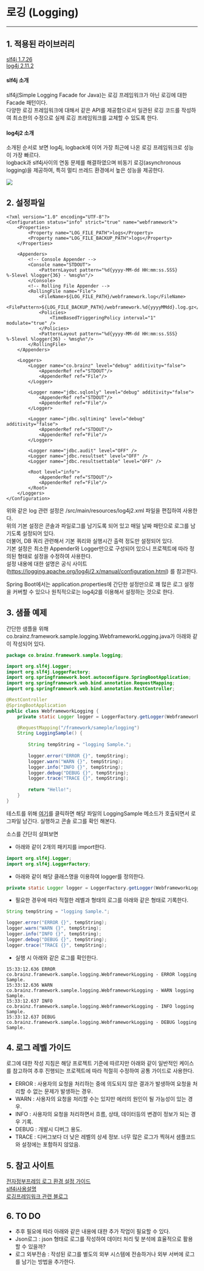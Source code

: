 # 로깅 (Logging)
---

## 1. 적용된 라이브러리

[slf4j 1.7.26](https://www.slf4j.org)  
[log4j 2.11.2](https://logging.apache.org/log4j/2.x)

#### slf4j 소개

slf4j(Simple Logging Facade for Java)는 로깅 프레임워크가 아닌 로깅에 대한 Facade 패턴이다.  
다양한 로깅 프레임워크에 대해서 같은 API를 제공함으로서 일관된 로깅 코드를 작성하여 최소한의 수정으로 실제 로깅 프레임워크를 교체할 수 있도록 한다.

#### log4j2 소개
소개된 순서로 보면 log4j, logback에 이어 가장 최근에 나온 로깅 프레임워크로 성능이 가장 빠르다.  
logback과 slf4j사이의 연동 문제를 해결하였으며 비동기 로깅(asynchronous logging)을 제공하여, 특히 멀티 쓰레드 환경에서 높은 성능을 제공한다.

<img src ="./media/async-throughput-comparison.png" />

## 2. 설정파일

```
<?xml version="1.0" encoding="UTF-8"?>
<Configuration status="info" strict="true" name="webframework">
	<Properties>
    	<Property name="LOG_FILE_PATH">logs</Property>
    	<Property name="LOG_FILE_BACKUP_PATH">logs</Property>
  	</Properties>
  
  	<Appenders>
        <!-- Console Appender -->
    	<Console name="STDOUT">
      		<PatternLayout pattern="%d{yyyy-MM-dd HH:mm:ss.SSS} %-5level %logger{36} - %msg%n"/>
    	</Console>
  		<!-- Rolling File Appender -->
    	<RollingFile name="File">
    		<FileName>${LOG_FILE_PATH}/webframework.log</FileName>
    		<FilePattern>${LOG_FILE_BACKUP_PATH}/webframework.%d{yyyyMMdd}.log.gz</FilePattern>
        	<Policies>
        		<TimeBasedTriggeringPolicy interval="1" modulate="true" />
        	</Policies>
        	<PatternLayout pattern="%d{yyyy-MM-dd HH:mm:ss.SSS} %-5level %logger{36} - %msg%n"/>
    	</RollingFile>
  	</Appenders>
  
  	<Loggers>
    	<Logger name="co.brainz" level="debug" additivity="false">
      		<AppenderRef ref="STDOUT"/>
      		<AppenderRef ref="File"/>      
    	</Logger>
    	
    	<Logger name="jdbc.sqlonly" level="debug" additivity="false">
    	    <AppenderRef ref="STDOUT"/>
      		<AppenderRef ref="File"/>   
      	</Logger>
  		
  		<Logger name="jdbc.sqltiming" level="debug" additivity="false">
  		    <AppenderRef ref="STDOUT"/>
      		<AppenderRef ref="File"/>
  		</Logger>
  		
  		<Logger name="jdbc.audit" level="OFF" />
  		<Logger name="jdbc.resultset" level="OFF" />
  		<Logger name="jdbc.resultsettable" level="OFF" />
  		
    	<Root level="info">
      		<AppenderRef ref="STDOUT"/>
      		<AppenderRef ref="File"/>
    	</Root>
  	</Loggers>
</Configuration>
```
위와 같은 log 관련 설정은 /src/main/resources/log4j2.xml 파일을 편집하여 사용한다.  
위의 기본 설정은 콘솔과 파일로그를 남기도록 되어 있고 매일 날짜 패턴으로 로그를 남기도록 설정되어 있다.  
더불어, DB 쿼리 관련해서 기본 쿼리와 실행시간 출력 정도만 설정되어 있다.   
기본 설정은 최소한 Appender와 Logger만으로 구성되어 있으니 프로젝트에 따라 정의된 형태로 설정을 수정하여 사용한다.  
설정 내용에 대한 설명은 공식 사이트(https://logging.apache.org/log4j/2.x/manual/configuration.html) 를 참고한다.  

Spring Boot에서는 application.properties에 간단한 설정만으로 꽤 많은 로그 설정을 커버할 수 있으나
원칙적으로는 log4j2를 이용해서 설정하는 것으로 한다.
        
## 3. 샘플 예제

간단한 샘플을 위해 co.brainz.framework.sample.logging.WebframeworkLogging.java가 아래와 같이 작성되어 있다.

```java
package co.brainz.framework.sample.logging;

import org.slf4j.Logger;
import org.slf4j.LoggerFactory;
import org.springframework.boot.autoconfigure.SpringBootApplication;
import org.springframework.web.bind.annotation.RequestMapping;
import org.springframework.web.bind.annotation.RestController;

@RestController
@SpringBootApplication
public class WebframeworkLogging {
    private static Logger logger = LoggerFactory.getLogger(WebframeworkLogging.class);

    @RequestMapping("/framework/sameple/logging")
    String LoggingSample() {
        
        String tempString = "logging Sample.";
        
        logger.error("ERROR {}", tempString);
        logger.warn("WARN {}", tempString);
        logger.info("INFO {}", tempString);
        logger.debug("DEBUG {}", tempString);
        logger.trace("TRACE {}", tempString);
        
        return "Hello!";
    }
}
```

테스트를 위해 <a href="../../../sample/logging" target="_blank">여기</a>를 클릭하면 해당 파일의 LoggingSample 메소드가 호출되면서 로그파일 남긴다. 실행하고 콘솔 로그를 확인 해본다.


소스를 간단히 살펴보면 

- 아래와 같이 2개의 패키지를 import한다. 

```java
import org.slf4j.Logger;
import org.slf4j.LoggerFactory;
```
- 아래와 같이 해당 클래스명을 이용하여 logger를 정의한다.

```java
private static Logger logger = LoggerFactory.getLogger(WebframeworkLogging.class);
```

- 필요한 경우에 따라 적절한 레벨과 형태의 로그를 아래와 같은 형태로 기록한다.

```java
String tempString = "logging Sample.";

logger.error("ERROR {}", tempString);
logger.warn("WARN {}", tempString);
logger.info("INFO {}", tempString);
logger.debug("DEBUG {}", tempString);
logger.trace("TRACE {}", tempString);
```

- 실행 시 아래와 같은 로그를 확인한다.

```console
15:33:12.636 ERROR co.brainz.framework.sample.logging.WebframeworkLogging - ERROR logging Sample.
15:33:12.636 WARN  co.brainz.framework.sample.logging.WebframeworkLogging - WARN logging Sample.
15:33:12.637 INFO  co.brainz.framework.sample.logging.WebframeworkLogging - INFO logging Sample.
15:33:12.637 DEBUG co.brainz.framework.sample.logging.WebframeworkLogging - DEBUG logging Sample.
```

## 4. 로그 레벨 가이드

로그에 대한 작성 지침은 해당 프로젝트 기준에 따르지만 아래와 같이 일반적인 케이스를 참고하여 추후 진행되는 프로젝트에 따라 적절히 수정하여 공통 가이드로 사용한다.  
 
- ERROR : 사용자의 요청을 처리하는 중에 의도되지 않은 결과가 발생하여 요청을 처리할 수 없는 문제가 발생하는 경우.
- WARN : 사용자의 요청을 처리할 수는 있지만 에러의 원인이 될 가능성이 있는 경우.
- INFO : 사용자의 요청을 처리하면서 흐름, 상태, 데이터등의 변경이 정보가 되는 경우 기록.
- DEBUG : 개발시 디버그 용도.
- TRACE : 디버그보다 더 낮은 레벨의 상세 정보. 너무 많은 로그가 찍혀서 샘플코드와 설정에는 포함하지 않았음.

## 5. 참고 사이트

[전자정부프레임 로그 환경 설정 가이드](http://www.egovframe.go.kr/wiki/doku.php?id=egovframework:rte3:fdl:%EC%84%A4%EC%A0%95_%ED%8C%8C%EC%9D%BC%EC%9D%84_%EC%82%AC%EC%9A%A9%ED%95%98%EB%8A%94_%EB%B0%A9%EB%B2%95)  
[slf4j사용설명](https://gmlwjd9405.github.io/2019/01/04/logging-with-slf4j.html)  
[로깅프레임워크 관련 블로그](https://bcho.tistory.com/1312)

## 6. TO DO

- 추후 필요에 따라 아래와 같은 내용에 대한 추가 작업이 필요할 수 있다.
- Json로그 : json 형태로 로그를 작성하여 데이터 처리 및 분석에 효율적으로 활용할 수 있을까?
- 로그 외부전송 : 작성된 로그를 별도의 외부 시스템에 전송하거나 외부 서버에 로그를 남기는 방법을 추가한다.